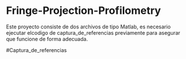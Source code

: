 # Fringe-Projection-Profilometry
Este proyecto consiste de dos archivos de tipo Matlab, es necesario ejecutar elcodigo de captura_de_referencias previamente para asegurar que funcione de forma adecuada.

#Captura_de_referencias

